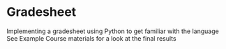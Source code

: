# Gradesheet
Implementing a gradesheet using Python to get familiar with the language
See Example Course materials for a look at the final results
